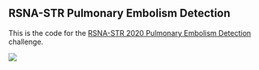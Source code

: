 ## RSNA-STR Pulmonary Embolism Detection

This is the code for the [RSNA-STR 2020 Pulmonary Embolism Detection](https://www.kaggle.com/c/rsna-str-pulmonary-embolism-detection) challenge.
   
![](https://www.kaggleusercontent.com/kf/42556265/eyJhbGciOiJkaXIiLCJlbmMiOiJBMTI4Q0JDLUhTMjU2In0..gnkq8V3Uz2ag_BC4VE5x1A.Rl3jZ5M4TNKRy4cNxUtaL5MU7H0oJNEWFbQaW7-SdQ3Y16ctgijJdpt1KFTwQodq-4MJoY7yD-Zuv-JwuPrSQUlOKbikZc16pCyD3Tb1Fs5JDsYmd3uuG2TKYdMqEj0mIOjIFy0LI29ZM_YXmAIj86O1zn2Nmb0YlKOnyNFUY2JBP2idgpxhC8UeANwHd1WgVB_6aUC58sbc7kdYH8490nzsdqSURy_VZogjh-v4UZ9Vk0omX9TK1bw4i2hwqZ9jzFPgCWgTxutw05Y-f0JO4f1haPYowYFlG2RyYUZgwrMihxGAJ9UGFMXrHGQQEcF7qMVBzq-aEAJvYHPcint3yUvExailostM6s9csMq4e9o9IQE3DmbKnRNlYJsTl0_wnZabcBhYRSpKvi3GVGcys5GjSnXgTHAvfjBuQKBc8RiNivKKigH_urEiMFl2vS5mNHY-CY1czXV8fHoTmmLKF-ud9Jlthf7sPbqn-lfn3AmDCXJMaSDqw86d__5getmPELOoJYghqzviHuX5atPMcHrkw_dbk89yuGtjROvi2twW8Wefp5o4ykdJromB2BaqucZvLSD5xlHWGczTDw03rwJ3msTdWrd8cel4uVgaa-gq_8IvAVTDdWlworME5pv5X-AfNFzp_0RErxaJ8Z7fqw.Tm62_mODZGLPCf5yaPyxWg/__results___files/__results___11_0.png)
